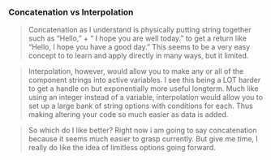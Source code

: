 ### Concatenation vs Interpolation

> Concatenation as I understand is physically putting string together such as
> “Hello,” + “ I hope you are well today.” to get a return like “Hello, I hope
> you have a good day.” This seems to be a very easy concept to to learn and
> apply directly in many ways, but it limited.

>Interpolation, however, would allow you to make any or all of the component
> strings into active variables. I see this being a LOT harder to get a handle
> on but exponentially more useful longterm. Much like using an integer instead
> of a variable, interpolation would allow you to set up a large bank of string
> options with conditions for each. Thus making altering your code so much
> easier as data is added.

>So which do I like better? Right now i am going to say concatenation because it seems much easier to grasp currently. But give me time, I really do like the idea of limitless options going forward.
